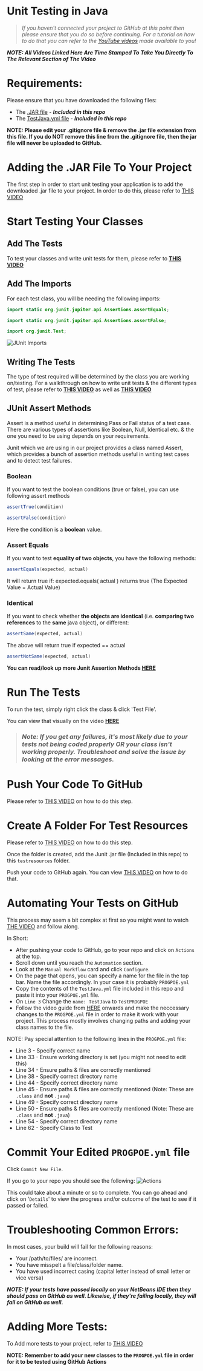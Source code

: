 # Unit Testing in Java

>_If you haven't connected your project to GitHub at this point then please ensure that you do so before continuing. For a tutorial on how to do that you can refer to the [YouTube videos](https://youtube.com/playlist?list=PL480DYS-b_kfHSYf2yzLgto_mwDr_U-Q6) made available to you!_

***NOTE: All Videos Linked Here Are Time Stamped To Take You Directly To The Relevant Section of The Video***

# Requirements:
Please ensure that you have downloaded the following files:
* The [.JAR file](https://github.com/r1337x/Unit-Testing-Tutorial/blob/main/junit-platform-console-standalone-1.6.0.jar) - ***Included in this repo***
* The [TestJava.yml file](https://github.com/r1337x/Unit-Testing-Tutorial/blob/main/TestJava.yml) - ***Included in this repo***

**NOTE: Please edit your .gitignore file & remove the .jar file extension from this file. If you do NOT remove this line from the .gitignore file, then the jar file will never be uploaded to GitHub.**

# Adding the .JAR File To Your Project
The first step in order to start unit testing your application is to add the downloaded .jar file to your project. In order to do this, please refer to [THIS VIDEO](https://youtu.be/M9DzeAw3uMY?t=196)

# Start Testing Your Classes
## **Add The Tests**
To test your classes and write unit tests for them, please refer to **[THIS VIDEO](https://youtu.be/fQaUsfEzGdw?t=130)**

## **Add The Imports**
For each test class, you will be needing the following imports:
```java
import static org.junit.jupiter.api.Assertions.assertEquals;  

import static org.junit.jupiter.api.Assertions.assertFalse;

import org.junit.Test;
```

![JUnit Imports](./images/Imports.png)

## **Writing The Tests**
The type of test required will be determined by the class you are working on/testing. For a walkthrough on how to write unit tests & the different types of test, please refer to **[THIS VIDEO](https://youtu.be/1Pa15vDWG-8?t=61)** as well as **[THIS VIDEO](https://youtu.be/DmL4gG9vG0A)**

## **JUnit Assert Methods**
Assert is a method useful in determining Pass or Fail status of a test case. There are various types of assertions like Boolean, Null, Identical etc. & the one you need to be using depends on your requirements.

Junit which we are using in our project provides a class named Assert, which provides a bunch of assertion methods useful in writing test cases and to detect test failures.

### **Boolean**
If you want to test the boolean conditions (true or false), you can use following assert methods

```java
assertTrue(condition)
```
```java
assertFalse(condition)
```
Here the condition is a **boolean** value.

### **Assert Equals**
If you want to test **equality of two objects**, you have the following methods:

```java
assertEquals(expected, actual)
```

It will return true if: expected.equals( actual ) returns true (The Expected Value = Actual Value)

### **Identical**
If you want to check whether **the objects are identical** (i.e. **comparing two references** to the **same** java object), or different:

```java
assertSame(expected, actual)
```
The above will return true if expected == actual

```java
assertNotSame(expected, actual)
```

**You can read/look up more Junit Assertion Methods [HERE](https://junit.org/junit4/javadoc/4.8/org/junit/Assert.html)**

# **Run The Tests**
To run the test, simply right click the class & click 'Test File'.

You can view that visually on the video **[HERE](https://youtu.be/1Pa15vDWG-8?t=153)**

> ### _Note: If you get any failures, it's most likely due to your tests not being coded properly OR your class isn't working properly. Troubleshoot and solve the issue by looking at the error messages._

# Push Your Code To GitHub
Please refer to [THIS VIDEO](https://youtu.be/SqHkWHtmMJo?t=11) on how to do this step.

# Create A Folder For Test Resources
Please refer to [THIS VIDEO](https://youtu.be/SqHkWHtmMJo?t=55) on how to do this step.

Once the folder is created, add the Junit .jar file (Included in this repo) to this `testresources` folder. 

Push your code to GitHub again. You can view [THIS VIDEO](https://youtu.be/SqHkWHtmMJo?t=110) on how to do that.

# Automating Your Tests on GitHub
This process may seem a bit complex at first so you might want to watch [THE VIDEO](https://youtu.be/dWbDN7lxWu4) and follow along.

In Short:
* After pushing your code to GitHub, go to your repo and click on `Actions` at the top.
* Scroll down until you reach the `Automation` section.
* Look at the `Manual Workflow` card and click `Configure`.
* On the page that opens, you can specify a name for the file in the top bar. Name the file accordingly. In your case it is probably `PROGPOE.yml`
* Copy the contents of the `TestJava.yml` file included in this repo and paste it into your `PROGPOE.yml` file.
* On `Line 3` Change the `name: TestJava` to `TestPROGPOE`
* Follow the video guide from [HERE](https://youtu.be/dWbDN7lxWu4?t=161) onwards and make the neccessary changes to the `PROGPOE.yml` file in order to make it work with your project. This process mostly involves changing paths and adding your class names to the file.

NOTE: Pay special attention to the following lines in the `PROGPOE.yml` file:
* Line 3 - Specify correct name
* Line 33 - Ensure working directory is set (you might not need to edit this)
* Line 34 - Ensure paths & files are correctly mentioned
* Line 38 - Specify correct directory name
* Line 44 - Specify correct directory name
* Line 45 - Ensure paths & files are correctly mentioned (Note: These are `.class` and **not** `.java`)
* Line 49 - Specify correct directory name
* Line 50 - Ensure paths & files are correctly mentioned (Note: These are `.class` and **not** `.java`)
* Line 54 - Specify correct directory name
* Line 62 -  Specify Class to Test

# Commit Your Edited `PROGPOE.yml` file
Click `Commit New File`.

If you go to your repo you should see the following:
![Actions](./images/Actions.png)

This could take about a minute or so to complete. You can go ahead and click on '`Details`' to view the progress and/or outcome of the test to see if it passed or failed.

# Troubleshooting Common Errors:
In most cases, your build will fail for the following reasons:
* Your /path/to/files/ are incorrect.
* You have misspelt a file/class/folder name.
* You have used incorrect casing (capital letter instead of small letter or vice versa)

***NOTE: If your tests have passed locally on your NetBeans IDE then they should pass on GitHub as well. Likewise, if they're failing locally, they will fail on GitHub as well.***

# Adding More Tests:
To Add more tests to your project, refer to [THIS VIDEO](https://youtu.be/omSrINZdSDU)

**NOTE: Remember to add your new classes to the `PROGPOE.yml` file in order for it to be tested using GitHub Actions**

